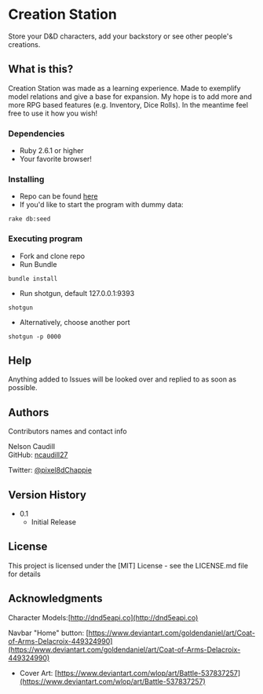 # Creation Station

Store your D&D characters, add your backstory or see other people's creations.

## What is this?

Creation Station was made as a learning experience. Made to exemplify model relations and give a base for
expansion. My hope is to add more and more RPG based features (e.g. Inventory, Dice Rolls). In the meantime feel
free to use it how you wish!

### Dependencies

* Ruby 2.6.1 or higher
* Your favorite browser!

### Installing

* Repo can be found [here](https://github.com/ncaudill27/creation_station)
* If you'd like to start the program with dummy data:
```
rake db:seed
```

### Executing program

* Fork and clone repo
* Run Bundle
```
bundle install
```
* Run shotgun, default 127.0.0.1:9393
```
shotgun
```
* Alternatively, choose another port
```
shotgun -p 0000
```


## Help

Anything added to Issues will be looked over and replied to as soon as possible.


## Authors

Contributors names and contact info

Nelson Caudill  
GitHub: [ncaudill27](https://github.com/ncaudill27)

Twitter: [@pixel8dChappie](https://twitter.com/pixel8dChappie)

## Version History

* 0.1
    * Initial Release

## License

This project is licensed under the [MIT] License - see the LICENSE.md file for details

## Acknowledgments


Character Models:[http://dnd5eapi.co](http://dnd5eapi.co)

Navbar "Home" button: [https://www.deviantart.com/goldendaniel/art/Coat-of-Arms-Delacroix-449324990](https://www.deviantart.com/goldendaniel/art/Coat-of-Arms-Delacroix-449324990)

* Cover Art: [https://www.deviantart.com/wlop/art/Battle-537837257](https://www.deviantart.com/wlop/art/Battle-537837257)
